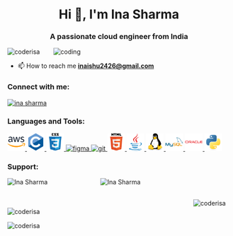 <h1 align="center">Hi 👋, I'm Ina Sharma</h1>
<h3 align="center">A passionate cloud engineer from India</h3>
<img align="right" alt="coding"width="400"src="https://user-images.githubusercontent.com/59734313/157189039-c09b3e38-9f42-42c0-ab54-14f1574190a7.gif">

<p align="left"> <img src="https://komarev.com/ghpvc/?username=coderisa&label=Profile%20views&color=0e75b6&style=flat" alt="coderisa" /> </p>

- 📫 How to reach me **inaishu2426@gmail.com**

<h3 align="left">Connect with me:</h3>
<p align="left">
<a href="https://www.linkedin.com/in/ina-sharma-744832225/" target="blank"><img align="center" src="https://raw.githubusercontent.com/rahuldkjain/github-profile-readme-generator/master/src/images/icons/Social/linked-in-alt.svg" alt="ina sharma" height="30" width="40" /></a>
</p>

<h3 align="left">Languages and Tools:</h3>
<p align="left"> <a href="https://aws.amazon.com" target="_blank" rel="noreferrer"> <img src="https://raw.githubusercontent.com/devicons/devicon/master/icons/amazonwebservices/amazonwebservices-original-wordmark.svg" alt="aws" width="40" height="40"/> </a> <a href="https://www.cprogramming.com/" target="_blank" rel="noreferrer"> <img src="https://raw.githubusercontent.com/devicons/devicon/master/icons/c/c-original.svg" alt="c" width="40" height="40"/> </a> <a href="https://www.w3schools.com/css/" target="_blank" rel="noreferrer"> <img src="https://raw.githubusercontent.com/devicons/devicon/master/icons/css3/css3-original-wordmark.svg" alt="css3" width="40" height="40"/> </a> <a href="https://www.figma.com/" target="_blank" rel="noreferrer"> <img src="https://www.vectorlogo.zone/logos/figma/figma-icon.svg" alt="figma" width="40" height="40"/> </a> <a href="https://git-scm.com/" target="_blank" rel="noreferrer"> <img src="https://www.vectorlogo.zone/logos/git-scm/git-scm-icon.svg" alt="git" width="40" height="40"/> </a> <a href="https://www.w3.org/html/" target="_blank" rel="noreferrer"> <img src="https://raw.githubusercontent.com/devicons/devicon/master/icons/html5/html5-original-wordmark.svg" alt="html5" width="40" height="40"/> </a> <a href="https://www.java.com" target="_blank" rel="noreferrer"> <img src="https://raw.githubusercontent.com/devicons/devicon/master/icons/java/java-original.svg" alt="java" width="40" height="40"/> </a> <a href="https://www.linux.org/" target="_blank" rel="noreferrer"> <img src="https://raw.githubusercontent.com/devicons/devicon/master/icons/linux/linux-original.svg" alt="linux" width="40" height="40"/> </a> <a href="https://www.mysql.com/" target="_blank" rel="noreferrer"> <img src="https://raw.githubusercontent.com/devicons/devicon/master/icons/mysql/mysql-original-wordmark.svg" alt="mysql" width="40" height="40"/> </a> <a href="https://www.oracle.com/" target="_blank" rel="noreferrer"> <img src="https://raw.githubusercontent.com/devicons/devicon/master/icons/oracle/oracle-original.svg" alt="oracle" width="40" height="40"/> </a> <a href="https://www.python.org" target="_blank" rel="noreferrer"> <img src="https://raw.githubusercontent.com/devicons/devicon/master/icons/python/python-original.svg" alt="python" width="40" height="40"/> </a> </p>

<h3 align="left">Support:</h3>
<p><a href="https://www.buymeacoffee.com/Ina Sharma"> <img align="left" src="https://cdn.buymeacoffee.com/buttons/v2/default-yellow.png" height="50" width="210" alt="Ina Sharma" /></a><a href="https://ko-fi.com/Ina Sharma"> <img align="left" src="https://cdn.ko-fi.com/cdn/kofi3.png?v=3" height="50" width="210" alt="Ina Sharma" /></a></p><br><br>

<p><img align="left" src="https://github-readme-stats.vercel.app/api/top-langs?username=coderisa&show_icons=true&locale=en&layout=compact" alt="coderisa" /></p>

<p>&nbsp;<img align="center" src="https://github-readme-stats.vercel.app/api?username=coderisa&show_icons=true&locale=en" alt="coderisa" /></p>

<p><img align="center" src="https://github-readme-streak-stats.herokuapp.com/?user=coderisa&" alt="coderisa" /></p>
